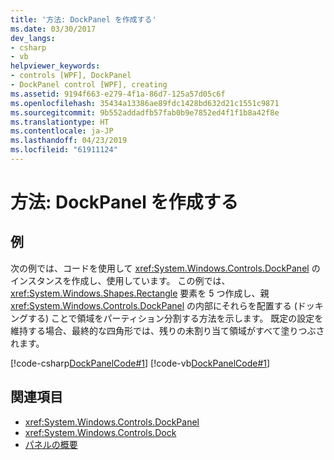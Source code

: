 ```yaml
---
title: '方法: DockPanel を作成する'
ms.date: 03/30/2017
dev_langs:
- csharp
- vb
helpviewer_keywords:
- controls [WPF], DockPanel
- DockPanel control [WPF], creating
ms.assetid: 9194f663-e279-4f1a-86d7-125a57d05c6f
ms.openlocfilehash: 35434a13386ae89fdc1428bd632d21c1551c9871
ms.sourcegitcommit: 9b552addadfb57fab0b9e7852ed4f1f1b8a42f8e
ms.translationtype: HT
ms.contentlocale: ja-JP
ms.lasthandoff: 04/23/2019
ms.locfileid: "61911124"
---
```

# <a name="how-to-create-a-dockpanel"></a>方法: DockPanel を作成する
## <a name="example"></a>例  
 次の例では、コードを使用して <xref:System.Windows.Controls.DockPanel> のインスタンスを作成し、使用しています。 この例では、<xref:System.Windows.Shapes.Rectangle> 要素を 5 つ作成し、親 <xref:System.Windows.Controls.DockPanel> の内部にそれらを配置する (ドッキングする) ことで領域をパーティション分割する方法を示します。 既定の設定を維持する場合、最終的な四角形では、残りの未割り当て領域がすべて塗りつぶされます。  
  
 [!code-csharp[DockPanelCode#1](~/samples/snippets/csharp/VS_Snippets_Wpf/DockPanelCode/CSharp/DockPanel_Code.cs#1)]
 [!code-vb[DockPanelCode#1](~/samples/snippets/visualbasic/VS_Snippets_Wpf/DockPanelCode/VisualBasic/dockpanel_vb.vb#1)]  
  
## <a name="see-also"></a>関連項目

- <xref:System.Windows.Controls.DockPanel>
- <xref:System.Windows.Controls.Dock>
- [パネルの概要](panels-overview.md)

